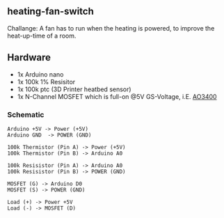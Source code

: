 ## heating-fan-switch

Challange: A fan has to run when the heating is powered, to improve the heat-up-time of a room.

## Hardware

- 1x Arduino nano
- 1x 100k 1% Resisitor
- 1x 100k ptc (3D Printer heatbed sensor)
- 1x N-Channel MOSFET which is full-on @5V GS-Voltage, i.E. [AO3400](http://www.aosmd.com/pdfs/datasheet/ao3400.pdf)

### Schematic

    Arduino +5V -> Power (+5V)
    Arduino GND  -> POWER (GND)

    100k Thermistor (Pin A) -> Power (+5V)
    100k Thermistor (Pin B) -> Arduino A0

    100k Resisistor (Pin A) -> Arduino A0
    100k Resisistor (Pin B) -> POWER (GND)

    MOSFET (G) -> Arduino D0
    MOSFET (S) -> POWER (GND)

    Load (+) -> Power +5V
    Load (-) -> MOSFET (D)

